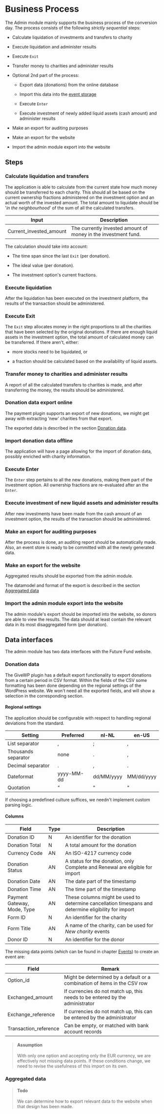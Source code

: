 # Business Process

The Admin module mainly supports the business process of the conversion day.
The process consists of the following _strictly sequential_ steps:

* Calculate liquidation of investments and transfers to charity

* Execute liquidation and administer results

* Execute `Exit`

* Transfer money to charities and administer results

* Optional 2nd part of the process:
  
  * Export data (donations) from the online database
  
  * Import this data into the [event storage](#event-storage)
  
  * Execute `Enter`
  
  * Execute investment of newly added liquid assets (cash amount) and administer results

* Make an export for auditing purposes

* Make an export for the website

* Import the admin module export into the website

## Steps

### Calculate liquidation and transfers

The application is able to calculate from the current state how much money should be transferred to each charity.
This should all be based on the current ownership fractions administered on the investment option and an actual worth of the invested amount.
The total amount to liquidate should be '_in the neighbourhood_' of the sum of all the calculated transfers.

| Input                   | Description                                                    |
| ----------------------- | -------------------------------------------------------------- |
| Current_invested_amount | The currently invested amount of money in the investment fund. |

The calculation should take into account:

* The time span since the last `Exit` (per donation).

* The ideal value (per donation).

* The investment option's current fractions.

### Execute liquidation

After the liquidation has been executed on the investment platform, the results of the transaction should be administered.

### Execute Exit

The `Exit` step allocates money in the right proportions to all the charities that have been selected by the original donations.
If there are enough liquid assets in the investment option, the total amount of calculated money can be transferred.
If there aren't, either:

* more stocks need to be liquidated, or

* a fraction should be calculated based on the availability of liquid assets.

### Transfer money to charities and administer results

A report of all the calculated transfers to charities is made, and after transferring the money, the results should be administered.

### Donation data export online

The payment plugin supports an export of new donations, we might get away with extracting 'new' charities from that export.

The exported data is described in the section [Donation data](#donation-data).

### Import donation data offline

The application will have a page allowing for the import of donation data, possibly enriched with charity information.

### Execute Enter

The `Enter` step pertains to all the new donations, making them part of the investment option.
All ownership fractions are re-evaluated after an the `Enter`.

### Execute investment of new liquid assets and administer results

After new investments have been made from the cash amount of an investment option, the results of the transaction should be administered.

### Make an export for auditing purposes

After the process is done, an auditing report should be automatically made.
Also, an event store is ready to be committed with all the newly generated data.

### Make an export for the website

Aggregated results should be exported from the admin module.

The datamodel and format of the export is described in the section [Aggregated data](#aggregated-data)

### Import the admin module export into the website

The admin module's export should be imported into the website, so donors are able to view the results.
The data should at least contain the relevant data in its most disaggregated form (per donation).

## Data interfaces

The admin module has two data interfaces with the Future Fund website.

### Donation data

The GiveWP plugin has a default export functionality to export donations from a certain period in CSV format.
Within the fields of the CSV some formatting has been done depending on the regional settings of the WordPress website.
We won't need all the exported fields, and will show a selection in the corresponding section.

#### Regional settings

The application should be configurable with respect to handling regional deviations from the standard. 

| Setting             | Preferred  | nl-NL      | en-US      |
| ------------------- | ---------- | ---------- | ---------- |
| List separator      | ,          | ;          | ,          |
| Thousands separator | none       | .          | ,          |
| Decimal separator   | .          | ,          | .          |
| Dateformat          | yyyy-MM-dd | dd/MM/yyyy | MM/dd/yyyy |
| Quotation           | "          | "          | "          |

If choosing a predefined culture suffices, we needn't implement custom parsing logic.

#### Columns

| Field                       | Type | Description                                                                                          |
| --------------------------- | ---- | ---------------------------------------------------------------------------------------------------- |
| Donation ID                 | N    | An identifier for the donation                                                                       |
| Donation Total              | N    | A total amount for the donation                                                                      |
| Currency Code               | AN   | An ISO-4217 currency code                                                                            |
| Donation Status             | AN   | A status for the donation, only Complete and Renewal are eligible for import                         |
| Donation Date               | AN   | The date part of the timestamp                                                                       |
| Donation Time               | AN   | The time part of the timestamp                                                                       |
| Payment Gateway, Mode, Type | AN   | These columns might be used to determine cancellation timespans and determine eligibility for import |
| Form ID                     | N    | An identifier for the charity                                                                        |
| Form Title                  | AN   | A name of the charity, can be used for _New charity_ events                                          |
| Donor ID                    | N    | An identifier for the donor                                                                          |

The missing data points (which can be found in chapter [Events](#events)) to create an event are:

| Field                 | Remark                                                                       |
| --------------------- | ---------------------------------------------------------------------------- |
| Option_id             | Might be determined by a default or a combination of items in the CSV row    |
| Exchanged_amount      | If currencies do not match up, this needs to be entered by the administrator |
| Exchange_reference    | If currencies do not match up, this can be entered by the administrator      |
| Transaction_reference | Can be empty, or matched with bank account records                           |

> #### Assumption
> 
> With only one option and accepting only the EUR currency, we are effectively not missing data points.
> If these conditions change, we need to revise the usefulness of this import on its own.

### Aggregated data

> #### Todo
> 
> We can determine how to export relevant data to the website when that design has been made.
